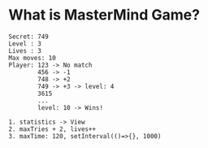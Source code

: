 # What is MasterMind Game?

    Secret: 749
    Level : 3
    Lives : 3
    Max moves: 10
    Player: 123 -> No match
            456 -> -1
            748 -> +2
            749 -> +3 -> level: 4
            3615
            ...
            level: 10 -> Wins!

    1. statistics -> View
    2. maxTries + 2, lives++
    3. maxTime: 120, setInterval(()=>{}, 1000) 
